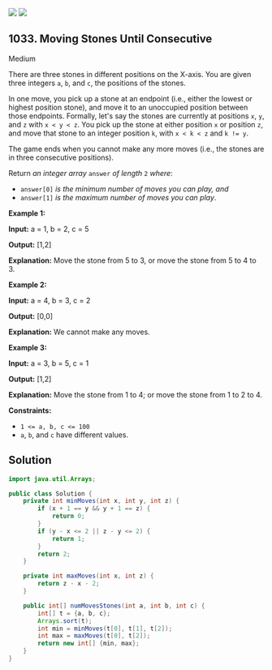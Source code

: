 [![](https://img.shields.io/github/stars/javadev/LeetCode-in-Java?label=Stars&style=flat-square)](https://github.com/javadev/LeetCode-in-Java)
[![](https://img.shields.io/github/forks/javadev/LeetCode-in-Java?label=Fork%20me%20on%20GitHub%20&style=flat-square)](https://github.com/javadev/LeetCode-in-Java/fork)

## 1033\. Moving Stones Until Consecutive

Medium

There are three stones in different positions on the X-axis. You are given three integers `a`, `b`, and `c`, the positions of the stones.

In one move, you pick up a stone at an endpoint (i.e., either the lowest or highest position stone), and move it to an unoccupied position between those endpoints. Formally, let's say the stones are currently at positions `x`, `y`, and `z` with `x < y < z`. You pick up the stone at either position `x` or position `z`, and move that stone to an integer position `k`, with `x < k < z` and `k != y`.

The game ends when you cannot make any more moves (i.e., the stones are in three consecutive positions).

Return _an integer array_ `answer` _of length_ `2` _where_:

*   `answer[0]` _is the minimum number of moves you can play, and_
*   `answer[1]` _is the maximum number of moves you can play_.

**Example 1:**

**Input:** a = 1, b = 2, c = 5

**Output:** [1,2]

**Explanation:** Move the stone from 5 to 3, or move the stone from 5 to 4 to 3.

**Example 2:**

**Input:** a = 4, b = 3, c = 2

**Output:** [0,0]

**Explanation:** We cannot make any moves.

**Example 3:**

**Input:** a = 3, b = 5, c = 1

**Output:** [1,2]

**Explanation:** Move the stone from 1 to 4; or move the stone from 1 to 2 to 4.

**Constraints:**

*   `1 <= a, b, c <= 100`
*   `a`, `b`, and `c` have different values.

## Solution

```java
import java.util.Arrays;

public class Solution {
    private int minMoves(int x, int y, int z) {
        if (x + 1 == y && y + 1 == z) {
            return 0;
        }
        if (y - x <= 2 || z - y <= 2) {
            return 1;
        }
        return 2;
    }

    private int maxMoves(int x, int z) {
        return z - x - 2;
    }

    public int[] numMovesStones(int a, int b, int c) {
        int[] t = {a, b, c};
        Arrays.sort(t);
        int min = minMoves(t[0], t[1], t[2]);
        int max = maxMoves(t[0], t[2]);
        return new int[] {min, max};
    }
}
```